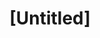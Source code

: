 ---
pid: ch1110
title: "[Untitled]"
location_transcription: 
coordinates: 
zipcode: 
gen_neighborhood: 
neighborhood: 
outside_phl: 
age: 
age_range: 
instagram: 
image_file_name: ch_1110.jpg
proposal_transcription: 
topic: Unknown
topic_summary: '0'
type: Other No Form
keywords_other: illegible, unknown alphabet
credit: 
image_labels: 
twitter: 
facebook: 
permalink: "/monuments/ch1110/"
layout: item-page
---
